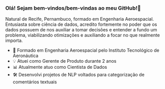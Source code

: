 ### Olá! Sejam bem-vindos/bem-vindas ao meu GitHub!👋

Natural de Recife, Pernambuco, formado em Engenharia Aeroespacial. Entusiasta sobre ciência de dados, acredito fortemente no poder que os
dados possuem de nos auxiliar a tomar decisões e entender a fundo um problema, viabilizando otimizações e auxiliando a focar no que
realmente importa.

- 🚀 Formado em Engenharia Aeroespacial pelo Instituto Tecnológico de Aeronáutica
- 💡 Atuei como Gerente de Produto durante 2 anos
- 📊 Atualmente atuo como Cientista de Dados
- 🛠 Desenvolvi projetos de NLP voltados para categorização de comentários textuais

